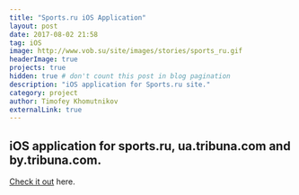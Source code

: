 ```yaml
---
title: "Sports.ru iOS Application"
layout: post
date: 2017-08-02 21:58
tag: iOS
image: http://www.vob.su/site/images/stories/sports_ru.gif
headerImage: true
projects: true
hidden: true # don't count this post in blog pagination
description: "iOS application for Sports.ru site."
category: project
author: Timofey Khomutnikov
externalLink: true
---
```

iOS application for sports.ru, ua.tribuna.com and by.tribuna.com.
---

[Check it out](https://itunes.apple.com/ru/app/sports.ru-futbol-hokkej-olimpijskie/id542339626?mt=8&lipi=urn%3Ali%3Apage%3Ad_flagship3_profile_view_base%3B3yyKIiPuRqyJdzR0IF5zWA%3D%3D) here.
